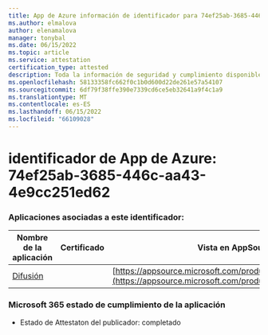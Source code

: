 ```yaml
---
title: App de Azure información de identificador para 74ef25ab-3685-446c-aa43-4e9cc251ed62
ms.author: elmalova
author: elenamalova
manager: tonybal
ms.date: 06/15/2022
ms.topic: article
ms.service: attestation
certification_type: attested
description: Toda la información de seguridad y cumplimiento disponible para 74ef25ab-3685-446c-aa43-4e9cc251ed62.
ms.openlocfilehash: 58133358fc662f0c1b0d600d22de261e57a54107
ms.sourcegitcommit: 6df79f38ffe390e7339cd6ce5eb32641a9f4c1a9
ms.translationtype: MT
ms.contentlocale: es-ES
ms.lasthandoff: 06/15/2022
ms.locfileid: "66109028"
---
```

# <a name="azure-app-id-74ef25ab-3685-446c-aa43-4e9cc251ed62"></a>identificador de App de Azure: 74ef25ab-3685-446c-aa43-4e9cc251ed62


### <a name="apps-associated-with-this-id"></a>Aplicaciones asociadas a este identificador:
| **Nombre de la aplicación** | **Certificado** | **Vista en AppSource** |
|--------------|---------------|-----------------------|
| [Difusión](../forward/WA200002697.md) |  | [https://appsource.microsoft.com/product/office/WA200002697](https://appsource.microsoft.com/product/office/WA200002697) |

### <a name="microsoft-365-app-compliance-status"></a>Microsoft 365 estado de cumplimiento de la aplicación
- Estado de Attestaton del publicador: completado
